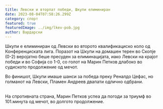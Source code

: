```yaml
---
title: Левски и вторпат победи, Шкупи елиминиран
date: 2023-08-04T07:58:26.299Z
category: спорт
featured: true
featuredImage: ../img/lkev-pob.jpg
author: Вардарски
---
```

<!--StartFragment-->

Шкупи е елиминиран од Левски во второто квалификациско коло од Конференциската лига. Поразот на Шкупи на домашен терен во Скопје (0-2) веројатно беше пресуден за елиминацијата, иако Левски на крајот победи и во Софија со 1-0, со голот на Марин Петков длабоко во судиското продолжение од мечот.



<!--EndFragment--><!--StartFragment-->

Во финишот, Шкупи имаше шанси за победа преку Реналдо Цефас, но голманот на Левски, Пламен Андреев двапати одлично одбрани.

\
На спротивната страна, Марин Петков успеа да погоди за триумф во 101.минута од мечот, во долгото продолжение.

<!--EndFragment-->